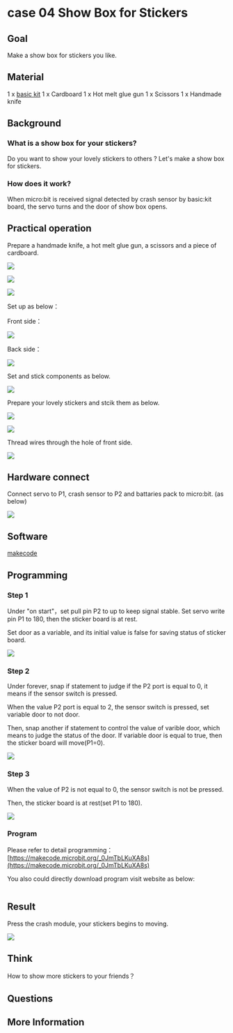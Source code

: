 # case 04 Show Box for Stickers 

## Goal


 Make a show box for stickers you like.

## Material

1 x [basic kit](https://www.elecfreaks.com/micro-bit-basic-kit.html)
 1 x Cardboard
 1 x Hot melt glue gun
 1 x Scissors
 1 x Handmade knife



## Background 

### What is a show box for your stickers?

 Do you want to show your lovely stickers to others ? Let's make a show box for stickers.


### How does it work?

 When micro:bit is received signal detected by crash sensor by basic:kit board, the servo turns and the door of show box opens.



## Practical operation

Prepare a handmade knife, a hot melt glue gun, a scissors and a piece of cardboard.

![](./images/PuJE7uj.jpg)

![](./images/OsrstYv.jpg)

![](./images/t6A0IwP.jpg)

Set up as below：

Front side：

![](./images/lNqGReU.jpg)

Back side：

![](./images/CFhFVSw.jpg)

Set and stick components as below.

![](./images/Ht61Ezt.jpg)

Prepare your lovely stickers and stcik them as below.

![](./images/x9URpgH.jpg)

![](./images/qWBA3jV.jpg)


Thread wires through the hole of front side.

![](./images/8qVyDfP.jpg)

## Hardware connect

  Connect servo to P1, crash sensor to P2 and battaries pack to micro:bit. (as below) 

![](./images/ENM9JdP.jpg)






## Software


[makecode](https://makecode.microbit.org/#)





## Programming

### Step 1

Under "on start"，set pull pin P2 to up to keep signal stable. Set servo write pin P1 to 180, then the sticker board is at rest.

Set door as a variable, and its initial value is false for saving status of sticker board.

![](./images/OR3keAM.png)

### Step 2

Under forever, snap if statement to judge if the P2 port is equal to 0, it means if the sensor switch is pressed.

When the value P2 port is equal to 2, the sensor switch is pressed, set variable door to not door.

Then, snap another if statement to control the value of varible door, which means to judge the status of the door. If variable door is equal to true, then the sticker board will move(P1=0).

![](./images/LSq6eMr.png)

### Step 3

When the value of P2 is not equal to 0, the sensor switch is not be pressed. 

Then, the sticker board is at rest(set P1 to 180).

![](./images/DDbGunP.png)




### Program

Please refer to detail programming：[https://makecode.microbit.org/_0JmTbLKuXA8s](https://makecode.microbit.org/_0JmTbLKuXA8s)

You also could directly download program visit website as below:

<div style="position:relative;height:0;paddingbottom:70%;overflow:hidden;"><iframe style="position:absolute;top:0;left:0;width:100%;height:100%;" src="https://makecode.microbit.org/#pub:_0JmTbLKuXA8s" frameborder="0" sandbox="allowpopups allowforms allowscripts allowsameorigin"></iframe></div>  

## Result

Press the crash module, your stickers begins to moving.

![](./images/ZqjLRFB.gif)

## Think

How to show more stickers to your friends？

## Questions



## More Information  


